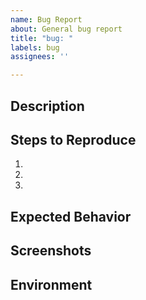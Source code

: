 ```yaml
---
name: Bug Report
about: General bug report
title: "bug: "
labels: bug
assignees: ''

---
```


## Description

<!-- A concise description of the bug -->

## Steps to Reproduce

<!-- Steps to reproduce the bug -->
1.
2.
3.

## Expected Behavior

<!-- Describe the expected behavior without the bug -->

## Screenshots

<!-- If applicable, add screenshots to help explain your problem -->

## Environment

<!-- Describe the environment where the bug occurred (OS, browser, version, etc.) -->
